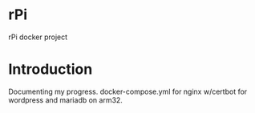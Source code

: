 # rPi
 rPi docker project

# Introduction
Documenting my progress.
docker-compose.yml for nginx w/certbot for wordpress and mariadb on arm32.
